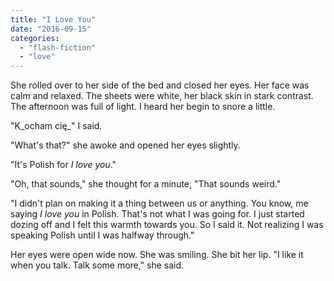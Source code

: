 ```yaml
---
title: "I Love You"
date: "2016-09-15"
categories: 
  - "flash-fiction"
  - "love"
---
```


She rolled over to her side of the bed and closed her eyes. Her face was calm and relaxed. The sheets were white, her black skin in stark contrast. The afternoon was full of light. I heard her begin to snore a little.

"K_ocham cię_" I said.

"What's that?" she awoke and opened her eyes slightly.

"It's Polish for _I love you_."

"Oh, that sounds," she thought for a minute, "That sounds weird."

"I didn't plan on making it a thing between us or anything. You know, me saying _I love you_ in Polish. That's not what I was going for. I just started dozing off and I felt this warmth towards you. So I said it. Not realizing I was speaking Polish until I was halfway through."

Her eyes were open wide now. She was smiling. She bit her lip. "I like it when you talk. Talk some more," she said.
